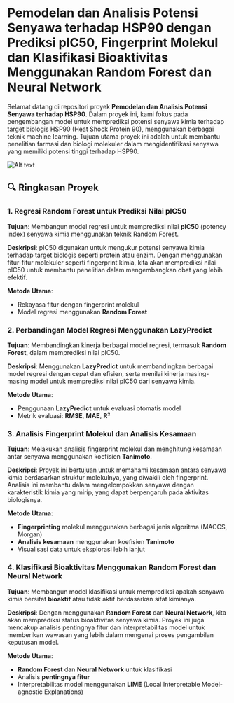# Pemodelan dan Analisis Potensi Senyawa terhadap HSP90 dengan Prediksi pIC50, Fingerprint Molekul dan Klasifikasi Bioaktivitas Menggunakan Random Forest dan Neural Network

Selamat datang di repositori proyek **Pemodelan dan Analisis Potensi Senyawa terhadap HSP90**. Dalam proyek ini, kami fokus pada pengembangan model untuk memprediksi potensi senyawa kimia terhadap target biologis HSP90 (Heat Shock Protein 90), menggunakan berbagai teknik machine learning. Tujuan utama proyek ini adalah untuk membantu penelitian farmasi dan biologi molekuler dalam mengidentifikasi senyawa yang memiliki potensi tinggi terhadap HSP90.

![Alt text]([path/to/image](https://github.com/rafadhlillah13/Bioinformatika/blob/main/Project%20HSP90.png))


## 🔍 **Ringkasan Proyek**

### 1. **Regresi Random Forest untuk Prediksi Nilai pIC50**
**Tujuan**: Membangun model regresi untuk memprediksi nilai **pIC50** (potency index) senyawa kimia menggunakan teknik Random Forest.

**Deskripsi**: pIC50 digunakan untuk mengukur potensi senyawa kimia terhadap target biologis seperti protein atau enzim. Dengan menggunakan fitur-fitur molekuler seperti fingerprint kimia, kita akan memprediksi nilai pIC50 untuk membantu penelitian dalam mengembangkan obat yang lebih efektif.

**Metode Utama**:
- Rekayasa fitur dengan fingerprint molekul
- Model regresi menggunakan **Random Forest**

### 2. **Perbandingan Model Regresi Menggunakan LazyPredict**
**Tujuan**: Membandingkan kinerja berbagai model regresi, termasuk **Random Forest**, dalam memprediksi nilai pIC50.

**Deskripsi**: Menggunakan **LazyPredict** untuk membandingkan berbagai model regresi dengan cepat dan efisien, serta menilai kinerja masing-masing model untuk memprediksi nilai pIC50 dari senyawa kimia.

**Metode Utama**:
- Penggunaan **LazyPredict** untuk evaluasi otomatis model
- Metrik evaluasi: **RMSE**, **MAE**, **R²**

### 3. **Analisis Fingerprint Molekul dan Analisis Kesamaan**
**Tujuan**: Melakukan analisis fingerprint molekul dan menghitung kesamaan antar senyawa menggunakan koefisien **Tanimoto**.

**Deskripsi**: Proyek ini bertujuan untuk memahami kesamaan antara senyawa kimia berdasarkan struktur molekulnya, yang diwakili oleh fingerprint. Analisis ini membantu dalam mengelompokkan senyawa dengan karakteristik kimia yang mirip, yang dapat berpengaruh pada aktivitas biologisnya.

**Metode Utama**:
- **Fingerprinting** molekul menggunakan berbagai jenis algoritma (MACCS, Morgan)
- **Analisis kesamaan** menggunakan koefisien **Tanimoto**
- Visualisasi data untuk eksplorasi lebih lanjut

### 4. **Klasifikasi Bioaktivitas Menggunakan Random Forest dan Neural Network**
**Tujuan**: Membangun model klasifikasi untuk memprediksi apakah senyawa kimia bersifat **bioaktif** atau tidak aktif berdasarkan sifat kimianya.

**Deskripsi**: Dengan menggunakan **Random Forest** dan **Neural Network**, kita akan memprediksi status bioaktivitas senyawa kimia. Proyek ini juga mencakup analisis pentingnya fitur dan interpretabilitas model untuk memberikan wawasan yang lebih dalam mengenai proses pengambilan keputusan model.

**Metode Utama**:
- **Random Forest** dan **Neural Network** untuk klasifikasi
- Analisis **pentingnya fitur**
- Interpretabilitas model menggunakan **LIME** (Local Interpretable Model-agnostic Explanations)
